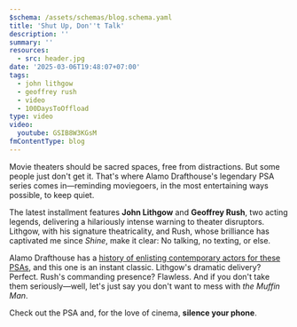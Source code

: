 ```yaml
---
$schema: /assets/schemas/blog.schema.yaml
title: 'Shut Up, Don''t Talk'
description: ''
summary: ''
resources:
  - src: header.jpg
date: '2025-03-06T19:48:07+07:00'
tags:
  - john lithgow
  - geoffrey rush
  - video
  - 100DaysToOffload
type: video
video:
  youtube: GSIB8W3KGsM
fmContentType: blog
---
```


Movie theaters should be sacred spaces, free from distractions. But some people just don't get it. That's where Alamo Drafthouse's legendary PSA series comes in—reminding moviegoers, in the most entertaining ways possible, to keep quiet.

The latest installment features **John Lithgow** and **Geoffrey Rush**, two acting legends, delivering a hilariously intense warning to theater disruptors. Lithgow, with his signature theatricality, and Rush, whose brilliance has captivated me since *Shine*, make it clear: No talking, no texting, or else.

Alamo Drafthouse has a [history of enlisting contemporary actors for these PSAs](https://www.youtube.com/playlist?list=PLpX5OvrhWl9I59CYEx_ZtXnSmpBQEDbWe), and this one is an instant classic. Lithgow's dramatic delivery? Perfect. Rush's commanding presence? Flawless. And if you don't take them seriously—well, let's just say you don't want to mess with *the Muffin Man*.

Check out the PSA and, for the love of cinema, **silence your phone**.

